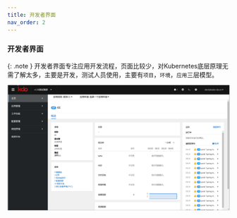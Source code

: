```yaml
---
title: 开发者界面
nav_order: 2
---
```


### 开发者界面

{: .note }
开发者界面专注应用开发流程，页面比较少，对Kubernetes底层原理无需了解太多，主要是开发，测试人员使用，主要有`项目`，`环境`，`应用`三层模型。

![开发者界面](imgs/dev-start.gif)